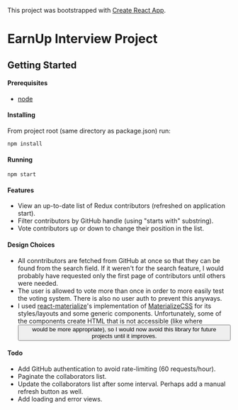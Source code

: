 This project was bootstrapped with [Create React App](https://github.com/facebookincubator/create-react-app).

# EarnUp Interview Project

## Getting Started

#### Prerequisites

- [node](https://nodejs.org/en/download/)

#### Installing

From project root (same directory as package.json) run:
```
npm install
```

#### Running

```
npm start
```

#### Features
- View an up-to-date list of Redux contributors (refreshed on application start).
- Filter contributors by GitHub handle (using "starts with" substring).
- Vote contributors up or down to change their position in the list.

#### Design Choices
- All conntributors are fetched from GitHub at once so that they can be found from the search field. If it weren't for the search feature, I would probably have requested only the first page of contributors until others were needed.
- The user is allowed to vote more than once in order to more easily test the voting system. There is also no user auth to prevent this anyways.
- I used [react-materialize](https://react-materialize.github.io)'s implementation of [MaterializeCSS](http://materializecss.com/) for its styles/layouts and some generic components. Unfortunately, some of the components create HTML that is not accessible (like <a> where <button> would be more appropriate), so I would now avoid this library for future projects until it improves.

#### Todo
- Add GitHub authentication to avoid rate-limiting (60 requests/hour).
- Paginate the collaborators list.
- Update the collaborators list after some interval. Perhaps add a manual refresh button as well.
- Add loading and error views.
